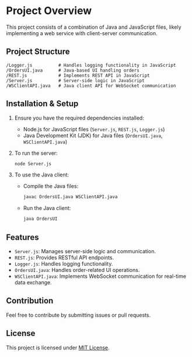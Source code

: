# Project Overview

This project consists of a combination of Java and JavaScript files, likely implementing a web service with client-server communication.

## Project Structure

```
/Logger.js          # Handles logging functionality in JavaScript
/OrdersUI.java      # Java-based UI handling orders
/REST.js            # Implements REST API in JavaScript
/Server.js          # Server-side logic in JavaScript
/WSClientAPI.java   # Java client API for WebSocket communication
```

## Installation & Setup

1. Ensure you have the required dependencies installed:
   - Node.js for JavaScript files (`Server.js`, `REST.js`, `Logger.js`)
   - Java Development Kit (JDK) for Java files (`OrdersUI.java`, `WSClientAPI.java`)

2. To run the server:
   ```sh
   node Server.js
   ```

3. To use the Java client:
   - Compile the Java files:
     ```sh
     javac OrdersUI.java WSClientAPI.java
     ```
   - Run the Java client:
     ```sh
     java OrdersUI
     ```

## Features

- `Server.js`: Manages server-side logic and communication.
- `REST.js`: Provides RESTful API endpoints.
- `Logger.js`: Handles logging functionality.
- `OrdersUI.java`: Handles order-related UI operations.
- `WSClientAPI.java`: Implements WebSocket communication for real-time data exchange.

## Contribution

Feel free to contribute by submitting issues or pull requests.

## License

This project is licensed under [MIT License](LICENSE).
